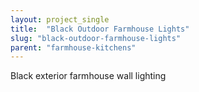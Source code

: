 ```yaml
---
layout: project_single
title:  "Black Outdoor Farmhouse Lights"
slug: "black-outdoor-farmhouse-lights"
parent: "farmhouse-kitchens"
---
```

Black exterior farmhouse wall lighting